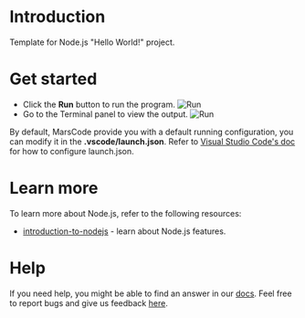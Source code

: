 # Introduction
Template for Node.js "Hello World!" project.

# Get started
- Click the **Run** button to run the program.
  ![Run](../../images/native_nodejs/run.jpeg)
- Go to the Terminal panel to view the output.
  ![Run](../../images/native_nodejs/terminal.jpeg)

By default, MarsCode provide you with a default running configuration, you can modify it in the **.vscode/launch.json**. Refer to [Visual Studio Code's doc](https://code.visualstudio.com/docs/editor/debugging) for how to configure launch.json.

# Learn more
To learn more about Node.js, refer to the following resources:
- [introduction-to-nodejs](https://nodejs.org/en/learn/getting-started/introduction-to-nodejs) - learn about Node.js features.

# Help
If you need help, you might be able to find an answer in our [docs](https://docs.marscode.com/). Feel free to report bugs and give us feedback [here](https://discord.gg/qtVMXEDbRw).